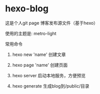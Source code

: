 # hexo-blog
这是个人git page 博客发布源文件（基于hexo）

使用的主题是: metro-light

常用命令

1.  hexo new 'name'
    创建文章

2.  hexo page 'name'
    创建页面
  
3.  hexo server
    启动本地服务，方便预览

4.  hexo generate
    生成blog到/public/目录

